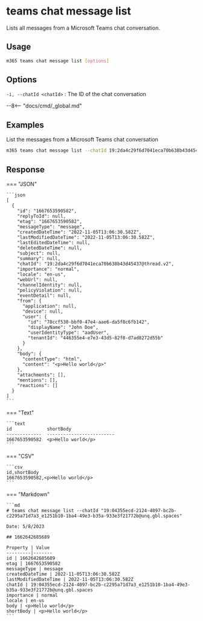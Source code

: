# teams chat message list

Lists all messages from a Microsoft Teams chat conversation.

## Usage

```sh
m365 teams chat message list [options]
```

## Options

`-i, --chatId <chatId>`
: The ID of the chat conversation

--8<-- "docs/cmd/_global.md"

## Examples

List the messages from a Microsoft Teams chat conversation

```sh
m365 teams chat message list --chatId 19:2da4c29f6d7041eca70b638b43d45437@thread.v2
```

## Response

=== "JSON"

    ```json
    [
      {
        "id": "1667653590582",
        "replyToId": null,
        "etag": "1667653590582",
        "messageType": "message",
        "createdDateTime": "2022-11-05T13:06:30.582Z",
        "lastModifiedDateTime": "2022-11-05T13:06:30.582Z",
        "lastEditedDateTime": null,
        "deletedDateTime": null,
        "subject": null,
        "summary": null,
        "chatId": "19:2da4c29f6d7041eca70b638b43d45437@thread.v2",
        "importance": "normal",
        "locale": "en-us",
        "webUrl": null,
        "channelIdentity": null,
        "policyViolation": null,
        "eventDetail": null,
        "from": {
          "application": null,
          "device": null,
          "user": {
            "id": "78ccf530-bbf0-47e4-aae6-da5f8c6fb142",
            "displayName": "John Doe",
            "userIdentityType": "aadUser",
            "tenantId": "446355e4-e7e3-43d5-82f8-d7ad8272d55b"
          }
        },
        "body": {
          "contentType": "html",
          "content": "<p>Hello world</p>"
        },
        "attachments": [],
        "mentions": [],
        "reactions": []
      }
    ]
    ```

=== "Text"

    ```text
    id             shortBody
    -------------  -------------------------
    1667653590582  <p>Hello world</p>
    ```

=== "CSV"

    ```csv
    id,shortBody
    1667653590582,<p>Hello world</p>
    ```

=== "Markdown"

    ```md
    # teams chat message list --chatId "19:04355ecd-2124-4097-bc2b-c2295a71d7a3_e1251b10-1ba4-49e3-b35a-933e3f21772b@unq.gbl.spaces"

    Date: 5/8/2023

    ## 1662642685689

    Property | Value
    ---------|-------
    id | 1662642685689
    etag | 1667653590582
    messageType | message
    createdDateTime | 2022-11-05T13:06:30.582Z
    lastModifiedDateTime | 2022-11-05T13:06:30.582Z
    chatId | 19:04355ecd-2124-4097-bc2b-c2295a71d7a3_e1251b10-1ba4-49e3-b35a-933e3f21772b@unq.gbl.spaces
    importance | normal
    locale | en-us
    body | <p>Hello world</p>
    shortBody | <p>Hello world</p>
    ```
